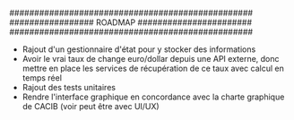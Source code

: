 #################################################
################# ROADMAP #######################
#################################################

- Rajout d'un gestionnaire d'état pour y stocker des informations
- Avoir le vrai taux de change euro/dollar depuis une API externe, donc
mettre en place les services de récupération de ce taux avec calcul en temps réel
- Rajout des tests unitaires
- Rendre l'interface graphique en concordance avec la charte graphique de CACIB (voir peut être avec UI/UX)